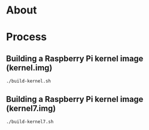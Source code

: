 # About


# Process

## Building a Raspberry Pi kernel image (kernel.img)

```
./build-kernel.sh
```

## Building a Raspberry Pi kernel image (kernel7.img)

```
./build-kernel7.sh
```

